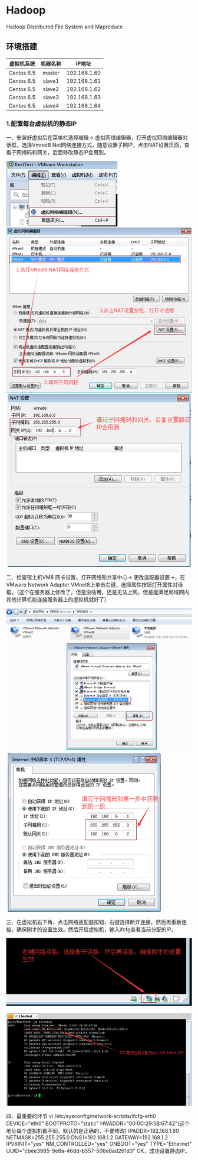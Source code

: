 # Hadoop
Hadoop Distributed File System and Mapreduce
## 环境搭建

|虚拟机系统|机器名称|IP地址|
|---|:---:|---|
|Centos 6.5|master|192.168.1.60|
|Centos 6.5|slave1|192.168.1.61|
|Centos 6.5|slave2|192.168.1.62|
|Centos 6.5|slave3|192.168.1.63|
|Centos 6.5|slave4|192.168.1.64|

### 1.配置每台虚拟机的静态IP
一、安装好虚拟后在菜单栏选择编辑→ 虚拟网络编辑器，打开虚拟网络编辑器对话框，选择Vmnet8 Net网络连接方式，随意设置子网IP，点击NAT设置页面，查看子网掩码和网关，后面修改静态IP会用到。

![Image](/images/1.png)  ![Image](/images/2.png)  ![Image](/images/3.png)

二、检查宿主机VM8 网卡设置，打开网络和共享中心→ 更改适配器设置→，在VMware Network Adapter VMnet8上单击右键，选择属性按钮打开属性对话框。（这个在服务器上修改了，但是没啥用，还是无法上网，但是能满足局域网内其他计算机能连接服务器上的虚拟机就好了）

![Image](/images/4.png)  ![Image](/images/5.png)

三、在虚拟机右下角，点击网络适配器按钮，右键选择断开连接，然后再重新连接，确保刚才的设置生效。然后开启虚拟机，输入ifcfg查看当前分配的IP。

![Image](/images/6.png)  ![Image](/images/7.png)

四、最重要的环节
vi /etc/sysconfig/network-scripts/ifcfg-eth0
DEVICE="eth0"
BOOTPROTO="static"
HWADDR="00:0C:29:5B:67:42"(这个地址每个虚拟机都不同，默认的是正确的，不要修改)
IPADDR=192.168.1.60
NETMASK=255.255.255.0
DNS1=192.168.1.2
GATEWAY=192.168.1.2
IPV6INIT="yes"
NM_CONTROLLED="yes"
ONBOOT="yes"
TYPE="Ethernet"
UUID="cbee3985-9e8a-46dd-b557-506e8ad261d3"
OK，成功设置静态IP。
